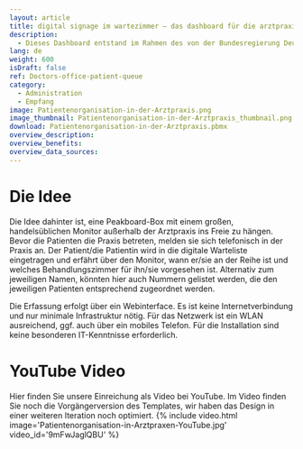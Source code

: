 ```yaml
---
layout: article
title: digital signage im wartezimmer – das dashboard für die arztpraxis
description: 
  - Dieses Dashboard entstand im Rahmen des von der Bundesregierung Deutschland und sieben sozialen Initiativen organisierten WirVsVirus-Hackathons im März 2020 (wirvsvirushackathon.org). Dabei wurde ein Prozess entwickelt, mit dem Wartezeiten für Patienten in Arztpraxen nicht nur besser organisiert, sondern auch die gegenseitige Ansteckung weitestgehend vermieden wird, indem die Wartezimmer sozusagen ins Freie verlagert werden. Die Displaylösung kann die Wartenden  z. B. während Corona über einen Bildschirm vor der Praxis über ihre Termine zur Kenntnis setzen. Lade dir das Template herunter und gestalte dein maßgeschneidertes Dashboard mit den Datenquellen deiner Wahl.
lang: de
weight: 600
isDraft: false
ref: Doctors-office-patient-queue
category:
  - Administration
  - Empfang
image: Patientenorganisation-in-der-Arztpraxis.png
image_thumbnail: Patientenorganisation-in-der-Arztpraxis_thumbnail.png
download: Patientenorganisation-in-der-Arztpraxis.pbmx
overview_description:
overview_benefits:
overview_data_sources:
---
```

# Die Idee
Die Idee dahinter ist, eine Peakboard-Box mit einem großen, handelsüblichen Monitor außerhalb der Arztpraxis ins Freie zu hängen. Bevor die Patienten die Praxis betreten, melden sie sich telefonisch in der Praxis an. Der Patient/die Patientin wird in die digitale Warteliste eingetragen und erfährt über den Monitor, wann er/sie an der Reihe ist und welches Behandlungszimmer für ihn/sie vorgesehen ist. Alternativ zum jeweiligen Namen, könnten hier auch Nummern gelistet werden, die den jeweiligen Patienten entsprechend zugeordnet werden. 

Die Erfassung erfolgt über ein Webinterface. Es ist keine Internetverbindung und nur minimale Infrastruktur nötig. Für das Netzwerk ist ein WLAN ausreichend, ggf. auch über ein mobiles Telefon. Für die Installation sind keine besonderen IT-Kenntnisse erforderlich.


# YouTube Video
Hier finden Sie unsere Einreichung als Video bei YouTube. Im Video finden Sie noch die Vorgängerversion des Templates, wir haben das Design in einer weiteren Iteration noch optimiert. 
{% include video.html image='Patientenorganisation-in-Arztpraxen-YouTube.jpg' video_id='9mFwJaglQBU' %}
